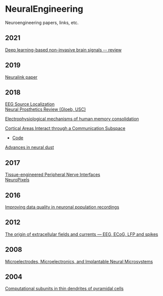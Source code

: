 # NeuralEngineering

Neuroengineering papers, links, etc.

<h2> 2021 </h2>

[Deep learning-based non-invasive brain signals -- review](https://arxiv.org/pdf/1905.04149.pdf)

## 2019
[Neuralink paper](https://www.biorxiv.org/content/10.1101/703801v2 "An Integrated BMI Platform with Thousands of Channels")

## 2018
[EEG Source Localization](https://ieeexplore.ieee.org/iel7/8471725/8512178/08513128.pdf)   
[Neural Prosthetics Review (Gloeb, USC)](https://www.ncbi.nlm.nih.gov/pmc/articles/PMC6247642/pdf/ABB2018-1435030.pdf) 

[Electrophysiological mechanisms of human memory consolidation](https://www.nature.com/articles/s41467-018-06553-y)

[Cortical Areas Interact through a Communication Subspace](https://www.sciencedirect.com/science/article/abs/pii/S0896627319300534?via%3Dihub#fig2)
- [Code](https://github.com/joao-semedo/communication-subspace)

[Advances in neural dust](https://www.sciencedirect.com/science/article/pii/S0959438817302386)


## 2017
[Tissue-engineered Peripheral Nerve Interfaces](https://onlinelibrary.wiley.com/doi/full/10.1002/adfm.201701713)  
[NeuroPixels](https://www.nature.com/articles/nature24636)

## 2016
[Improving data quality in neuronal population recordings](https://www.ncbi.nlm.nih.gov/pubmed/27571195)

## 2012 
[The origin of extracellular fields and currents — EEG, ECoG, LFP and spikes](https://www.nature.com/articles/nrn3241)

## 2008
[Microelectrodes, Microelectronics, and Implantable Neural Microsystems](https://ieeexplore.ieee.org/abstract/document/4545308)


## 2004
[Computational subunits in thin dendrites of pyramidal cells](https://www.nature.com/articles/nn1253)
